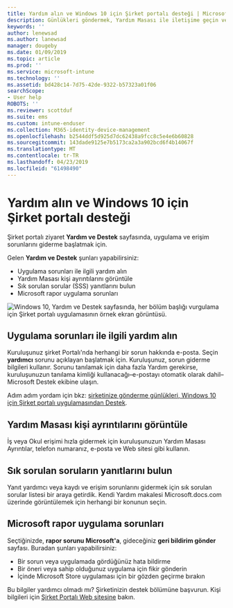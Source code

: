 ```yaml
---
title: Yardım alın ve Windows 10 için Şirket portalı desteği | Microsoft Docs
description: Günlükleri göndermek, Yardım Masası ile iletişime geçin ve Şirket portalı Yardım ve Destek sayfasında SSS'leri okuyun.
keywords: ''
author: lenewsad
ms.author: lanewsad
manager: dougeby
ms.date: 01/09/2019
ms.topic: article
ms.prod: ''
ms.service: microsoft-intune
ms.technology: ''
ms.assetid: bd428c14-7d75-42de-9322-b57323a01f06
searchScope:
- User help
ROBOTS: ''
ms.reviewer: scottduf
ms.suite: ems
ms.custom: intune-enduser
ms.collection: M365-identity-device-management
ms.openlocfilehash: b2544ddf5d925d7dc62438a9fcc8c5e4e6b60828
ms.sourcegitcommit: 143dade9125e7b5173ca2a3a902bcd6f4b14067f
ms.translationtype: MT
ms.contentlocale: tr-TR
ms.lasthandoff: 04/23/2019
ms.locfileid: "61498490"
---
```

# <a name="get-help-and-support-in-company-portal-for-windows-10"></a>Yardım alın ve Windows 10 için Şirket portalı desteği

Şirket portalı ziyaret **Yardım ve Destek** sayfasında, uygulama ve erişim sorunlarını giderme başlatmak için.   

Gelen **Yardım ve Destek** şunları yapabilirsiniz:  

* Uygulama sorunları ile ilgili yardım alın
* Yardım Masası kişi ayrıntılarını görüntüle
* Sık sorulan sorular (SSS) yanıtlarını bulun 
* Microsoft rapor uygulama sorunları

![Windows 10, Yardım ve Destek sayfasında, her bölüm başlığı vurgulama için Şirket portalı uygulamasının örnek ekran görüntüsü.](./media/1812_UCP_Help_Support_sections.png)  

## <a name="get-help-with-app-problems"></a>Uygulama sorunları ile ilgili yardım alın

Kuruluşunuz şirket Portalı'nda herhangi bir sorun hakkında e-posta. Seçin **yardımcı** sorunu açıklayan başlatmak için. Kuruluşunuz, sorun giderme bilgileri kullanır. Sorunu tanılamak için daha fazla Yardım gerekirse, kuruluşunuzun tanılama kimliği kullanacağı&ndash;e-postayı otomatik olarak dahil&ndash;Microsoft Destek ekibine ulaşın.  

Adım adım yordam için bkz: [şirketinize gönderme günlükleri, Windows 10 için Şirket portalı uygulamasından Destek](send-logs-to-your-it-admin-cp-windows.md).  

## <a name="view-helpdesk-contact-details"></a>Yardım Masası kişi ayrıntılarını görüntüle  
İş veya Okul erişimi hızla gidermek için kuruluşunuzun Yardım Masası Ayrıntılar, telefon numaranız, e-posta ve Web sitesi gibi kullanın.  

## <a name="find-answers-to-frequently-asked-questions"></a>Sık sorulan soruların yanıtlarını bulun  
Yanıt yardımcı veya kaydı ve erişim sorunlarını gidermek için sık sorulan sorular listesi bir araya getirdik. Kendi Yardım makalesi Microsoft.docs.com üzerinde görüntülemek için herhangi bir konunun seçin.  

## <a name="report-app-problems-to-microsoft"></a>Microsoft rapor uygulama sorunları  
Seçtiğinizde, **rapor sorunu Microsoft'a**, gideceğiniz **geri bildirim gönder** sayfası. Buradan şunları yapabilirsiniz:

* Bir sorun veya uygulamada gördüğünüz hata bildirme  
* Bir öneri veya sahip olduğunuz uygulama için fikir gönderin  
* İçinde Microsoft Store uygulaması için bir gözden geçirme bırakın   


Bu bilgiler yardımcı olmadı mı? Şirketinizin destek bölümüne başvurun. Kişi bilgileri için [Şirket Portalı Web sitesine](https://go.microsoft.com/fwlink/?linkid=2010980) bakın.
